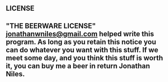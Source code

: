 LICENSE
----------------------------------------------------------------
"THE BEERWARE LICENSE"
<jonathanwniles@gmail.com> helped write this program.  As long as 
you retain this notice you can do whatever you want with this 
stuff.  If we meet some day, and you think this stuff is 
worth it, you can buy me a beer in return Jonathan Niles.
---------------------------------------------------------------
